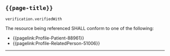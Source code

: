 ## <code>{{page-title}}</code>

<code>verification.verifiedWith</code>

The resource being referenced SHALL conform to one of the following:

- {{pagelink:Profile-Patient-88961}}
- {{pagelink:Profile-RelatedPerson-51006}}

---
